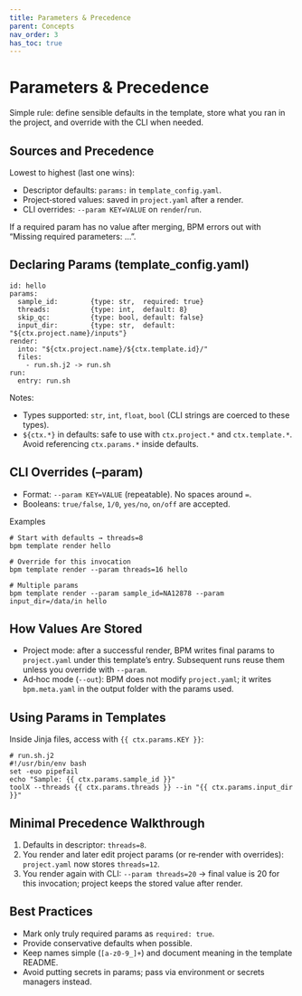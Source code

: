 ```yaml
---
title: Parameters & Precedence
parent: Concepts
nav_order: 3
has_toc: true
---
```


# Parameters & Precedence

Simple rule: define sensible defaults in the template, store what you ran in the project, and override with the CLI when needed.

## Sources and Precedence
Lowest to highest (last one wins):
- Descriptor defaults: `params:` in `template_config.yaml`.
- Project‑stored values: saved in `project.yaml` after a render.
- CLI overrides: `--param KEY=VALUE` on `render`/`run`.

If a required param has no value after merging, BPM errors out with “Missing required parameters: …”.

## Declaring Params (template_config.yaml)
```
id: hello
params:
  sample_id:        {type: str,  required: true}
  threads:          {type: int,  default: 8}
  skip_qc:          {type: bool, default: false}
  input_dir:        {type: str,  default: "${ctx.project.name}/inputs"}
render:
  into: "${ctx.project.name}/${ctx.template.id}/"
  files:
    - run.sh.j2 -> run.sh
run:
  entry: run.sh
```

Notes:
- Types supported: `str`, `int`, `float`, `bool` (CLI strings are coerced to these types).
- `${ctx.*}` in defaults: safe to use with `ctx.project.*` and `ctx.template.*`. Avoid referencing `ctx.params.*` inside defaults.

## CLI Overrides (–param)
- Format: `--param KEY=VALUE` (repeatable). No spaces around `=`.
- Booleans: `true/false`, `1/0`, `yes/no`, `on/off` are accepted.

Examples
```
# Start with defaults → threads=8
bpm template render hello

# Override for this invocation
bpm template render --param threads=16 hello

# Multiple params
bpm template render --param sample_id=NA12878 --param input_dir=/data/in hello
```

## How Values Are Stored
- Project mode: after a successful render, BPM writes final params to `project.yaml` under this template’s entry. Subsequent runs reuse them unless you override with `--param`.
- Ad‑hoc mode (`--out`): BPM does not modify `project.yaml`; it writes `bpm.meta.yaml` in the output folder with the params used.

## Using Params in Templates
Inside Jinja files, access with `{{ ctx.params.KEY }}`:
```
# run.sh.j2
#!/usr/bin/env bash
set -euo pipefail
echo "Sample: {{ ctx.params.sample_id }}"
toolX --threads {{ ctx.params.threads }} --in "{{ ctx.params.input_dir }}"
```

## Minimal Precedence Walkthrough
1) Defaults in descriptor: `threads=8`.
2) You render and later edit project params (or re‑render with overrides): `project.yaml` now stores `threads=12`.
3) You render again with CLI: `--param threads=20` → final value is 20 for this invocation; project keeps the stored value after render.

## Best Practices
- Mark only truly required params as `required: true`.
- Provide conservative defaults when possible.
- Keep names simple (`[a-z0-9_]+`) and document meaning in the template README.
- Avoid putting secrets in params; pass via environment or secrets managers instead.
